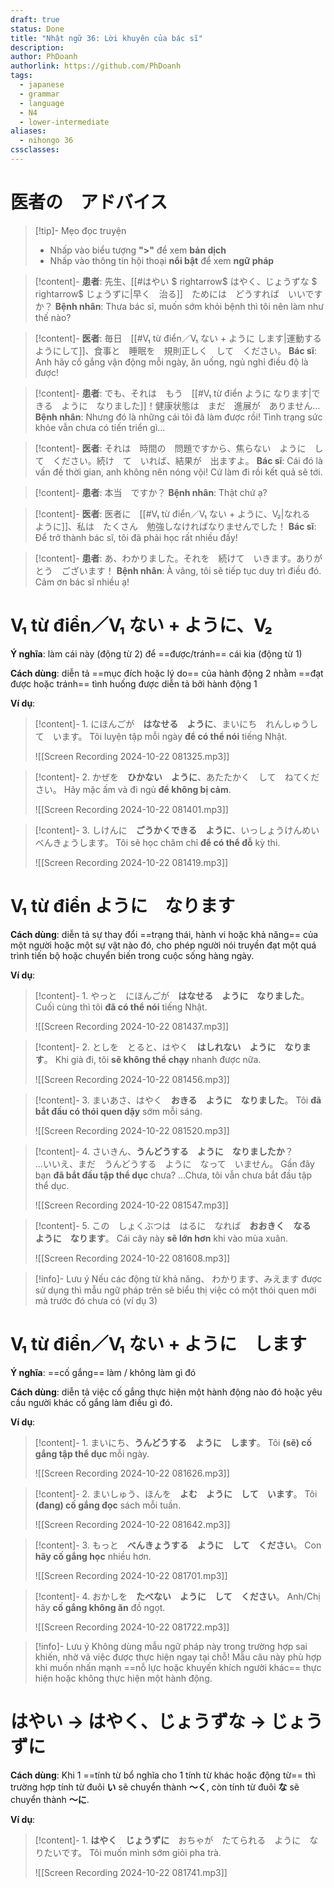 ```yaml
---
draft: true
status: Done
title: "Nhật ngữ 36: Lời khuyên của bác sĩ"
description:
author: PhDoanh
authorlink: https://github.com/PhDoanh
tags:
  - japanese
  - grammar
  - language
  - N4
  - lower-intermediate
aliases:
  - nihongo 36
cssclasses:
---
```

# 医者の　アドバイス
> [!tip]- Mẹo đọc truyện
> - Nhấp vào biểu tượng **">"** để xem **bản dịch**
> - Nhấp vào thông tin hội thoại **nổi bật** để xem **ngữ pháp**

> [!content]- **患者**: 先生、[[#はやい $ rightarrow$ はやく、じょうずな $ rightarrow$ じょうずに|早く　治る]]　ためには　どうすれば　いいですか？
> **Bệnh nhân**: Thưa bác sĩ, muốn sớm khỏi bệnh thì tôi nên làm như thế nào?

> [!content]- **医者**: 毎日　[[#V₁ từ điển／V₁ ない + ように します|運動する　ようにして]]、食事と　睡眠を　規則正しく　して　ください。
> **Bác sĩ**: Anh hãy cố gắng vận động mỗi ngày, ăn uống, ngủ nghỉ điều độ là được!

> [!content]- **患者**: でも、それは　もう　[[#V₁ từ điển ように なります|できる　ように　なりました]]！健康状態は　まだ　進展が　ありません…
> **Bệnh nhân**: Nhưng đó là những cái tôi đã làm được rồi! Tình trạng sức khỏe vẫn chưa có tiến triển gì...

> [!content]- **医者**: それは　時間の　問題ですから、焦らない　ように　して　ください。続け　て　いれば、結果が　出ますよ。
> **Bác sĩ**: Cái đó là vấn đề thời gian, anh không nên nóng vội! Cứ làm đi rồi kết quả sẽ tới.

> [!content]- **患者**: 本当　ですか？
> **Bệnh nhân**: Thật chứ ạ?

> [!content]- **医者**: 医者に　[[#V₁ từ điển／V₁ ない + ように、V₂|なれる　ように]]、私は　たくさん　勉強しなければなりませんでした！
> **Bác sĩ**: Để trở thành bác sĩ, tôi đã phải học rất nhiều đấy!

> [!content]- **患者**: あ、わかりました。それを　続けて　いきます。ありがとう　ございます！
> **Bệnh nhân**: À vâng, tôi sẽ tiếp tục duy trì điều đó. Cảm ơn bác sĩ nhiều ạ!

# V₁ từ điển／V₁ ない + ように、V₂
**Ý nghĩa**: làm cái này (động từ 2) để ==được/tránh== cái kia (động từ 1)

**Cách dùng**: diễn tả ==mục đích hoặc lý do== của hành động 2 nhằm ==đạt được hoặc tránh== tình huống được diễn tả bởi hành động 1

**Ví dụ**:
> [!content]- 1\. にほんごが　**はなせる　ように**、まいにち　れんしゅうして　います。
> Tôi luyện tập mỗi ngày **để có thể nói** tiếng Nhật.
> 
> ![[Screen Recording 2024-10-22 081325.mp3]]

> [!content]- 2\. かぜを　**ひかない　ように**、あたたかく　して　ねてください。
> Hãy mặc ấm và đi ngủ **để không bị cảm**.
> 
> ![[Screen Recording 2024-10-22 081401.mp3]]

> [!content]- 3\. しけんに　**ごうかくできる　ように**、いっしょうけんめい　べんきょうします。
> Tôi sẽ học chăm chỉ **để có thể đỗ** kỳ thi.
> 
> ![[Screen Recording 2024-10-22 081419.mp3]]

# V₁ từ điển ように　なります
**Cách dùng**: diễn tả sự thay đổi ==trạng thái, hành vi hoặc khả năng== của một người hoặc một sự vật nào đó, cho phép người nói truyền đạt một quá trình tiến bộ hoặc chuyển biến trong cuộc sống hàng ngày.

**Ví dụ**:
> [!content]- 1\. やっと　にほんごが　**はなせる　ように　なりました**。
> Cuối cùng thì tôi **đã có thể nói** tiếng Nhật.
> 
> ![[Screen Recording 2024-10-22 081437.mp3]]

> [!content]- 2\. としを　とると、はやく　**はしれない　ように　なります**。
> Khi già đi, tôi **sẽ không thể chạy** nhanh được nữa.
> 
> ![[Screen Recording 2024-10-22 081456.mp3]]

> [!content]- 3\. まいあさ、はやく　**おきる　ように　なりました**。
> Tôi **đã bắt đầu có thói quen dậy** sớm mỗi sáng.
> 
> ![[Screen Recording 2024-10-22 081520.mp3]]

> [!content]- 4\. さいきん、**うんどうする　ように　なりましたか**？<br>…いいえ、まだ　うんどうする　ように　なって　いません。
> Gần đây bạn **đã bắt đầu tập thể dục** chưa?
> ...Chưa, tôi vẫn chưa bắt đầu tập thể dục.
> 
> ![[Screen Recording 2024-10-22 081547.mp3]]

> [!content]- 5\. この　しょくぶつは　はるに　なれば　**おおきく　なる　ように　なります**。
> Cái cây này **sẽ lớn hơn** khi vào mùa xuân.
> 
> ![[Screen Recording 2024-10-22 081608.mp3]]

> [!info]- Lưu ý
> Nếu các động từ khả năng、 わかります、みえます được sử dụng thì mẫu ngữ pháp trên sẽ biểu thị việc có một thói quen mới mà trước đó chưa có (ví dụ 3)

# V₁ từ điển／V₁ ない + ように　します
**Ý nghĩa**: ==cố gắng== làm / không làm gì đó

**Cách dùng**: diễn tả việc cố gắng thực hiện một hành động nào đó hoặc yêu cầu người khác cố gắng làm điều gì đó.

**Ví dụ**:
> [!content]- 1\. まいにち、**うんどうする　ように　します**。
> Tôi **(sẽ) cố gắng tập thể dục** mỗi ngày.
> 
> ![[Screen Recording 2024-10-22 081626.mp3]]

> [!content]- 2\. まいしゅう、ほんを　**よむ　ように　して　います**。
> Tôi **(đang) cố gắng đọc** sách mỗi tuần.
> 
> ![[Screen Recording 2024-10-22 081642.mp3]]

> [!content]- 3\. もっと　**べんきょうする　ように　して　ください**。
> Con **hãy cố gắng học** nhiều hơn.
> 
> ![[Screen Recording 2024-10-22 081701.mp3]]

> [!content]- 4\. おかしを　**たべない　ように　して　ください**。
> Anh/Chị hãy **cố gắng không ăn** đồ ngọt.
> 
> ![[Screen Recording 2024-10-22 081722.mp3]]

> [!info]- Lưu ý
> Không dùng mẫu ngữ pháp này trong trường hợp sai khiến, nhờ vả việc được thực hiện ngay tại chỗ! Mẫu câu này phù hợp khi muốn nhấn mạnh ==nỗ lực hoặc khuyến khích người khác== thực hiện hoặc không thực hiện một hành động.

# はやい $\rightarrow$ はやく、じょうずな $\rightarrow$ じょうずに
**Cách dùng**: Khi 1 ==tính từ bổ nghĩa cho 1 tính từ khác hoặc động từ== thì trường hợp tính từ đuôi **い** sẽ chuyển thành **～く**, còn tính từ đuôi **な** sẽ chuyển thành **～に**.

**Ví dụ**:
> [!content]- 1\. **はやく　じょうずに**　おちゃが　たてられる　ように　なりたいです。
> Tôi muốn mình sớm giỏi pha trà.
> 
> ![[Screen Recording 2024-10-22 081741.mp3]]






